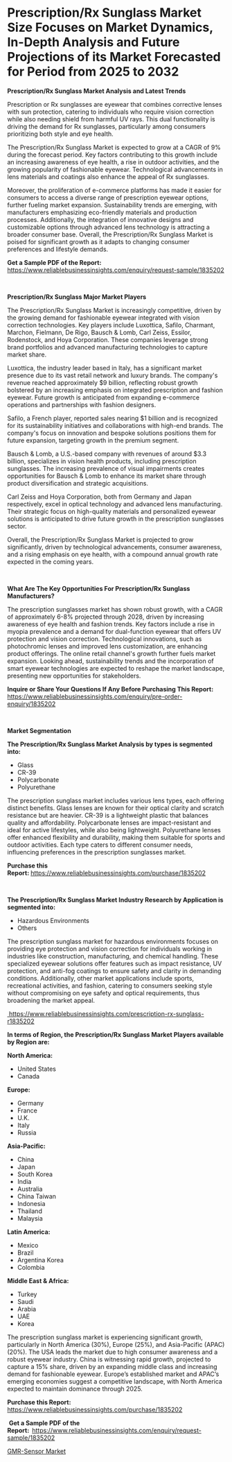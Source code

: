 <p><h1>Prescription/Rx Sunglass Market Size Focuses on Market Dynamics, In-Depth Analysis and Future Projections of its Market Forecasted for Period from 2025 to 2032</h1></p><p><strong>Prescription/Rx Sunglass Market Analysis and Latest Trends</strong></p>
<p><p>Prescription or Rx sunglasses are eyewear that combines corrective lenses with sun protection, catering to individuals who require vision correction while also needing shield from harmful UV rays. This dual functionality is driving the demand for Rx sunglasses, particularly among consumers prioritizing both style and eye health.</p><p>The Prescription/Rx Sunglass Market is expected to grow at a CAGR of 9% during the forecast period. Key factors contributing to this growth include an increasing awareness of eye health, a rise in outdoor activities, and the growing popularity of fashionable eyewear. Technological advancements in lens materials and coatings also enhance the appeal of Rx sunglasses. </p><p>Moreover, the proliferation of e-commerce platforms has made it easier for consumers to access a diverse range of prescription eyewear options, further fueling market expansion. Sustainability trends are emerging, with manufacturers emphasizing eco-friendly materials and production processes. Additionally, the integration of innovative designs and customizable options through advanced lens technology is attracting a broader consumer base. Overall, the Prescription/Rx Sunglass Market is poised for significant growth as it adapts to changing consumer preferences and lifestyle demands.</p></p>
<p><strong>Get a Sample PDF of the Report:&nbsp;</strong> <a href="https://www.reliablebusinessinsights.com/enquiry/request-sample/1835202?utm_campaign=2662&utm_medium=2&utm_source=Github&utm_content=ia&utm_term=26032025&utm_id=prescriptionrx-sunglass">https://www.reliablebusinessinsights.com/enquiry/request-sample/1835202</a></p>
<p>&nbsp;</p>
<p><strong>Prescription/Rx Sunglass Major Market Players</strong></p>
<p><p>The Prescription/Rx Sunglass Market is increasingly competitive, driven by the growing demand for fashionable eyewear integrated with vision correction technologies. Key players include Luxottica, Safilo, Charmant, Marchon, Fielmann, De Rigo, Bausch & Lomb, Carl Zeiss, Essilor, Rodenstock, and Hoya Corporation. These companies leverage strong brand portfolios and advanced manufacturing technologies to capture market share.</p><p>Luxottica, the industry leader based in Italy, has a significant market presence due to its vast retail network and luxury brands. The company's revenue reached approximately $9 billion, reflecting robust growth bolstered by an increasing emphasis on integrated prescription and fashion eyewear. Future growth is anticipated from expanding e-commerce operations and partnerships with fashion designers.</p><p>Safilo, a French player, reported sales nearing $1 billion and is recognized for its sustainability initiatives and collaborations with high-end brands. The company's focus on innovation and bespoke solutions positions them for future expansion, targeting growth in the premium segment.</p><p>Bausch & Lomb, a U.S.-based company with revenues of around $3.3 billion, specializes in vision health products, including prescription sunglasses. The increasing prevalence of visual impairments creates opportunities for Bausch & Lomb to enhance its market share through product diversification and strategic acquisitions.</p><p>Carl Zeiss and Hoya Corporation, both from Germany and Japan respectively, excel in optical technology and advanced lens manufacturing. Their strategic focus on high-quality materials and personalized eyewear solutions is anticipated to drive future growth in the prescription sunglasses sector.</p><p>Overall, the Prescription/Rx Sunglass Market is projected to grow significantly, driven by technological advancements, consumer awareness, and a rising emphasis on eye health, with a compound annual growth rate expected in the coming years.</p></p>
<p>&nbsp;</p>
<p><strong>What Are The Key Opportunities For Prescription/Rx Sunglass Manufacturers?</strong></p>
<p><p>The prescription sunglasses market has shown robust growth, with a CAGR of approximately 6-8% projected through 2028, driven by increasing awareness of eye health and fashion trends. Key factors include a rise in myopia prevalence and a demand for dual-function eyewear that offers UV protection and vision correction. Technological innovations, such as photochromic lenses and improved lens customization, are enhancing product offerings. The online retail channel's growth further fuels market expansion. Looking ahead, sustainability trends and the incorporation of smart eyewear technologies are expected to reshape the market landscape, presenting new opportunities for stakeholders.</p></p>
<p><strong>Inquire or Share Your Questions If Any Before Purchasing This Report:</strong> <a href="https://www.reliablebusinessinsights.com/enquiry/pre-order-enquiry/1835202?utm_campaign=2662&utm_medium=2&utm_source=Github&utm_content=ia&utm_term=26032025&utm_id=prescriptionrx-sunglass">https://www.reliablebusinessinsights.com/enquiry/pre-order-enquiry/1835202</a></p>
<p>&nbsp;</p>
<p><strong>Market Segmentation</strong></p>
<p><strong>The Prescription/Rx Sunglass Market Analysis by types is segmented into:</strong></p>
<p><ul><li>Glass</li><li>CR-39</li><li>Polycarbonate</li><li>Polyurethane</li></ul></p>
<p><p>The prescription sunglass market includes various lens types, each offering distinct benefits. Glass lenses are known for their optical clarity and scratch resistance but are heavier. CR-39 is a lightweight plastic that balances quality and affordability. Polycarbonate lenses are impact-resistant and ideal for active lifestyles, while also being lightweight. Polyurethane lenses offer enhanced flexibility and durability, making them suitable for sports and outdoor activities. Each type caters to different consumer needs, influencing preferences in the prescription sunglasses market.</p></p>
<p><strong>Purchase this Report:&nbsp;</strong><a href="https://www.reliablebusinessinsights.com/purchase/1835202?utm_campaign=2662&utm_medium=2&utm_source=Github&utm_content=ia&utm_term=26032025&utm_id=prescriptionrx-sunglass">https://www.reliablebusinessinsights.com/purchase/1835202</a></p>
<p>&nbsp;</p>
<p><strong>The Prescription/Rx Sunglass Market Industry Research by Application is segmented into:</strong></p>
<p><ul><li>Hazardous Environments</li><li>Others</li></ul></p>
<p><p>The prescription sunglass market for hazardous environments focuses on providing eye protection and vision correction for individuals working in industries like construction, manufacturing, and chemical handling. These specialized eyewear solutions offer features such as impact resistance, UV protection, and anti-fog coatings to ensure safety and clarity in demanding conditions. Additionally, other market applications include sports, recreational activities, and fashion, catering to consumers seeking style without compromising on eye safety and optical requirements, thus broadening the market appeal.</p></p>
<p><a href="https://www.reliablebusinessinsights.com/prescription-rx-sunglass-r1835202?utm_campaign=2662&utm_medium=2&utm_source=Github&utm_content=ia&utm_term=26032025&utm_id=prescriptionrx-sunglass">&nbsp;https://www.reliablebusinessinsights.com/prescription-rx-sunglass-r1835202</a></p>
<p><strong>In terms of Region, the Prescription/Rx Sunglass Market Players available by Region are:</strong></p>
<p>
    <p> <strong> North America: </strong>
        <ul>
            <li>United States</li>
            <li>Canada</li>
        </ul>
        </p> 
    <p> <strong> Europe: </strong>
        <ul>
            <li>Germany</li>
            <li>France</li>
            <li>U.K.</li>
            <li>Italy</li>
            <li>Russia</li>
        </ul>
        </p> 
    <p> <strong> Asia-Pacific: </strong>
        <ul>
            <li>China</li>
            <li>Japan</li>
            <li>South Korea</li>
            <li>India</li>
            <li>Australia</li>
            <li>China Taiwan</li>
            <li>Indonesia</li>
            <li>Thailand</li>
            <li>Malaysia</li>
        </ul>
        </p> 
    <p> <strong> Latin America: </strong>
        <ul>
            <li>Mexico</li>
            <li>Brazil</li>
            <li>Argentina Korea</li>
            <li>Colombia</li>
        </ul>
        </p> 
    <p> <strong> Middle East & Africa: </strong>
        <ul>
            <li>Turkey</li>
            <li>Saudi</li>
            <li>Arabia</li>
            <li>UAE</li>
            <li>Korea</li>
        </ul>
    </p>
    </p>
<p><p>The prescription sunglass market is experiencing significant growth, particularly in North America (30%), Europe (25%), and Asia-Pacific (APAC) (20%). The USA leads the market due to high consumer awareness and a robust eyewear industry. China is witnessing rapid growth, projected to capture a 15% share, driven by an expanding middle class and increasing demand for fashionable eyewear. Europe’s established market and APAC’s emerging economies suggest a competitive landscape, with North America expected to maintain dominance through 2025.</p></p>
<p><strong>Purchase this Report: </strong><a href="https://www.reliablebusinessinsights.com/purchase/1835202?utm_campaign=2662&utm_medium=2&utm_source=Github&utm_content=ia&utm_term=26032025&utm_id=prescriptionrx-sunglass">https://www.reliablebusinessinsights.com/purchase/1835202</a></p>
<p>&nbsp;<strong>Get a Sample PDF of the Report:&nbsp;&nbsp;</strong><a href="https://www.reliablebusinessinsights.com/enquiry/request-sample/1835202?utm_campaign=2662&utm_medium=2&utm_source=Github&utm_content=ia&utm_term=26032025&utm_id=prescriptionrx-sunglass">https://www.reliablebusinessinsights.com/enquiry/request-sample/1835202</a></p>
<p><strong></strong></p>
<p><p><a href="https://github.com/edacruz6/Market-Research-Report-List-1/blob/main/gmr-sensor-market.md?utm_campaign=2662&utm_medium=2&utm_source=Github&utm_content=ia&utm_term=26032025&utm_id=prescriptionrx-sunglass">GMR-Sensor Market</a></p></p>